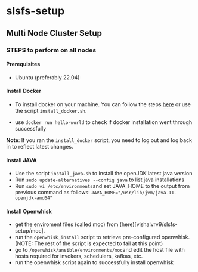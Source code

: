 # slsfs-setup

## Multi Node Cluster Setup

### STEPS to perform on all nodes

#### Prerequisites
- Ubuntu (preferably 22.04)

#### Install Docker
- To install docker on your machine. You can follow the steps [here](https://docs.docker.com/engine/install/ubuntu/) or use the script `install_docker.sh`. 

- use `docker run hello-world` to check if docker installation went through successfully 

**Note**: If you ran the `install_docker` script, you need to log out and log back in to reflect latest changes.

#### Install JAVA
- Use the script `install_java.sh` to install the openJDK latest java version
- Run `sudo update-alternatives --config java` to list java installations
- Run `sudo vi /etc/environments`and set JAVA_HOME to the output from previous command as follows: `JAVA_HOME="/usr/lib/jvm/java-11-openjdk-amd64"`

#### Install Openwhisk
- get the enviroment files (called moc) from (here)[vishalvrv9/slsfs-setup/moc].
- run the `openwhisk_install` script to retrieve pre-configured openwhisk. (NOTE: The rest  of the script is expected to fail at this point)
- go to `/openwhisk/ansible/environments/moc`and edit the host file with hosts required for invokers, schedulers, kafkas, etc.
- run the openwhisk script again to successfully install openwhisk 

